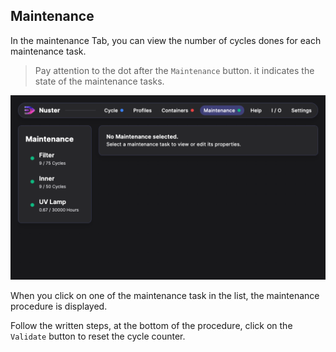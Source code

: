 ## Maintenance

In the maintenance Tab, you can view the number of cycles dones for each maintenance task.

> Pay attention to the dot after the `Maintenance` button. it indicates the state of the maintenance tasks.

![Maintenance list](maintenance.png)

When you click on one of the maintenance task in the list, the maintenance procedure is displayed.

Follow the written steps, at the bottom of the procedure, click on the `Validate` button to reset the cycle counter.
